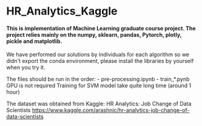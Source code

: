 # HR_Analytics_Kaggle

#### This is implementation of Machine Learning graduate course project.  The project relies mainly on the numpy, sklearn, pandas, Pytorch, plotly, pickle and matplotlib.

We have performed our solutions by individuals for each algorithm so we didn't export the conda environment,
please install the libraries by yourself when you try it.


The files should be run in the order:
    - pre-processing.ipynb
    - train_*.pynb
GPU is not required
Training for SVM model take quite long time (around 1 hour)

The dataset was obtained from Kaggle: HR Analytics: Job Change of Data Scientists
https://www.kaggle.com/arashnic/hr-analytics-job-change-of-data-scientists
